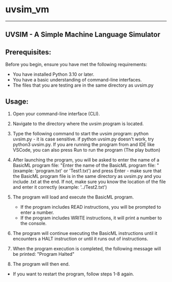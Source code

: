 # uvsim_vm
---------------------------------------
UVSIM - A Simple Machine Language Simulator
---------------------------------------

Prerequisites:
----------------
Before you begin, ensure you have met the following requirements:
- You have installed Python 3.10 or later.
- You have a basic understanding of command-line interfaces.
- The files that you are testing are in the same directory as uvsim.py

Usage:
------
1. Open your command-line interface (CLI).

2. Navigate to the directory where the uvsim program is located.

3. Type the following command to start the uvsim program:
    python uvsim.py - it is case sensitive.
    if python uvsim.py doesn't work, try python3 uvsim.py. If you are running the program from and IDE like VSCode, you can also press Run to run the program (The play button)

4. After launching the program, you will be asked to enter the name of a BasicML program file:
    "Enter the name of the BasicML program file: " (example: 'program.txt' or 'Test1.txt') and press Enter - make sure that the BasicML program file is in the same directory as uvsim.py and you include .txt at the end. If not, make sure you know the location of the file and enter it correctly (example: '../Test2.txt')

5. The program will load and execute the BasicML program. 
    - If the program includes READ instructions, you will be prompted to enter a number. 
    - If the program includes WRITE instructions, it will print a number to the console.

6. The program will continue executing the BasicML instructions until it encounters a HALT instruction or until it runs out of instructions.

7. When the program execution is completed, the following message will be printed:
    "Program Halted"

8. The program will then end.

- If you want to restart the program, follow steps 1-8 again.

